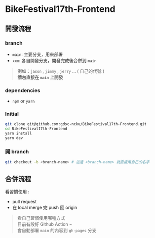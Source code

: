 # BikeFestival17th-Frontend

## 開發流程
### branch
- `main`: 主要分支，用來部署
- `xxx`: 各自開發分支，開發完成後合併到 `main`
> 例如：`jason` , `jimmy` , `jerry` ... ( 自己的代號 )<br>
> **請勿直接在 `main` 上開發**

### dependencies
- `npm` or `yarn`

### Initial
```bash
git clone git@github.com:gdsc-ncku/BikeFestival17th-Frontend.git
cd BikeFestival17th-Frontend
yarn install
yarn dev
```
### 開 branch
```bash
git checkout -b <branch-name> # 這邊 <branch-name> 就直接用自己的名字
```

## 合併流程
看習慣使用 :
- pull request
- 在 local merge 完 push 回 origin

> 看自己習慣使用哪種方式 <br>
> 目前有設好 Github Action ~ <br>
> 會自動部署 `main` 的內容到 `gh-pages` 分支
